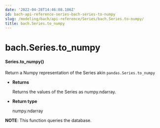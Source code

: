 ```yaml
---
date: '2022-04-28T14:46:08.106Z'
id: bach-api-reference-series-bach-series-to-numpy
slug: /modeling/bach/api-reference/Series/bach.Series.to-numpy/
title: bach.Series.to_numpy
---
```


# bach.Series.to_numpy


#### Series.to_numpy()
Return a Numpy representation of the Series akin `pandas.Series.to_numpy`


* **Returns**

    Returns the values of the Series as numpy.ndarray.



* **Return type**

    numpy.ndarray


**NOTE**: This function queries the database.

<!-- !! processed by numpydoc !! -->
